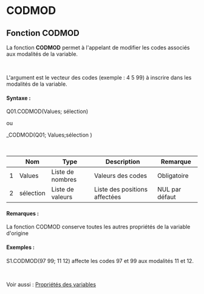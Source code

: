 # CODMOD

## Fonction CODMOD

La fonction **CODMOD** permet à l'appelant de modifier les codes associés aux modalités de la variable.

&nbsp;

L'argument est le vecteur des codes (exemple : 4 5 99) à inscrire dans les modalités de la variable.

#### Syntaxe :&nbsp;

Q01.CODMOD(Values; sélection)

ou

\_CODMOD(Q01; Values;sélection )

&nbsp;

| &nbsp; | **Nom** |**Type**|**Description**|**Remarque** |
| --- | --- | --- | --- | --- |
| &#49; | Values | Liste de nombres | Valeurs des codes | Obligatoire |
| &#50; | sélection | Liste de valeurs | Liste des positions affectées | NUL par défaut |


#### Remarques :

La fonction CODMOD conserve toutes les autres propriétés de la variable d'origine

#### Exemples :

S1.CODMOD(97 99; 11 12) affecte les codes 97 et 99 aux modalités 11 et 12.&nbsp;

&nbsp;

Voir aussi : [Propriétés des variables](<Modifierlesproprietesdesvariable.md>)